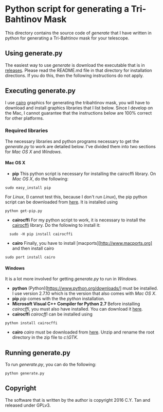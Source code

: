 # Python script for generating a Tri-Bahtinov Mask

This directory contains the source code of _generate_ that I have
written in python for generating a Tri-Bahtinov mask for your
telescope.

## Using generate.py

The easiest way to use _generate_ is download the executable that is
in 
[releases](https://github.com/cytan299/tribahtinov/releases). Please
read the README.md file in that directory for installation
directions. If you do this, then the following instructions do not
apply.

## Executing generate.py

I use [cairo](https://cairographics.org/) graphics for generating the
tribahtinov mask, you will have to download and install graphics
libraries that I list below. Since I develop on the Mac, I cannot
guarantee that the instructions below are 100% correct for other
platforms.

### Required libraries

The necessary libraries and python programs necessary to get
the _generate.py_ to work are detailed below. I've divided them into two
sections for _Mac  OS X_ and _Windows_.

#### Mac OS X

* **pip** This python script is necessary for installing the cairocffi
library. On _Mac OS X_, do the following:
```
sudo easy_install pip
```
For _Linux_,  (I cannot test this, because I don't run _Linux_), 
the pip python script can be downloaded from
[here](https://pip.pypa.io/en/stable/installing/). It is installed using
```
python get-pip.py
```
* **cairocffi** For my python script to work, it is necessary to
  install the [cairocffi](https://github.com/SimonSapin/cairocffi)
  library. Do the following to install it:
```
  sudo -H pip install cairocffi
  ```
* **cairo** Finally, you have to install
[macports][http://www.macports.org] and then install cairo
```
sudo port install cairo
```

#### Windows
It is a lot more involved for getting _generate.py_ to run in
_Windows_.

* **python** (Python)[https://www.python.org/downloads/] must be
  installed. I use version 2.7.10 which is the version that also comes
  with _Mac OS X_.
* **pip** _pip_ comes with the the _python_ installation.
* **Microsoft Visual C++ Compiler for Python 2.7** Before installing
  _cairocffi_, you must also have installed. You can download it
  [here](https://www.microsoft.com/en-us/download/details.aspx?id=44266).
* **cairocffi** _cairocffi_ can be installed using
```
python install cairocffi
```
* **cairo** _cairo_ must be downloaded from
  [here](http://ftp.gnome.org/pub/GNOME/binaries/win64/gtk+/2.22/gtk+-bundle_2.22.1-20101229_win64.zip). Unzip
  and rename the root directory in the zip file to _c:\GTK_.
  
## Running generate.py

To run _generate.py_, you can do the following:
```
python generate.py
```

## Copyright

The software that is written by the author is copyright 2016 C.Y. Tan
and released under GPLv3.


